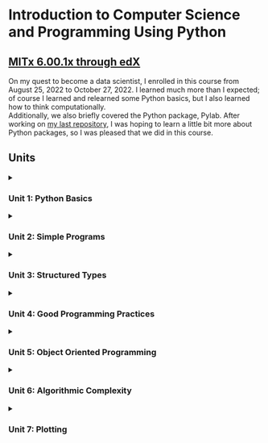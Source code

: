 # Introduction to Computer Science and Programming Using Python

## [MITx 6.00.1x through edX](https://www.edx.org/course/introduction-to-computer-science-and-programming-7)

On my quest to become a data scientist, I enrolled in this course from August 25, 2022 to October 27, 2022. I learned much more than I expected; of course I learned and relearned some Python basics, but I also learned how to think computationally.  
Additionally, we also briefly covered the Python package, Pylab. After working on [my last repository](https://github.com/Gracetexana/Rosalind), I was hoping to learn a little bit more about Python packages, so I was pleased that we did in this course.

## Units  

<details><summary><h3>

Unit 1: Python Basics

</h3></summary>

#### Material Covered:  

1. Introduction to Python  
2. Core Elements of Programs  

#### [Problem Set 1](pset1):  

- [Problem 1](pset1/ps1a.py)  
  >Assume s is a string of lower case characters.  
  >Write a program that counts up the number of vowels contained in the string s. Valid vowels are: 'a', 'e', 'i', 'o', and 'u'.  
  >For example, if s = 'azcbobobegghakl', your program should print:  
  >\
  >**Number of vowels: 5**

- [Problem 2](pset1/ps1b.py)  
  >Assume s is a string of lower case characters.  
  >Write a program that prints the number of times the string 'bob' occurs in s.  
  >For example, if s = 'azcbobobegghakl', then your program should print:  
  >\
  >**Number of times bob occurs is: 2**

- [Problem 3](pset1/ps1c.py)  
  >Assume s is a string of lower case characters.  
  >Write a program that prints the longest substring of s in which the letters occur in alphabetical order.  
  >For example, if s = 'azcbobobegghakl', then your program should print:  
  >\
  >**Longest substring in alphabetical order is: beggh**  
  >\
  >In the case of ties, print the first substring.  
  >For example, if s = 'abcbcd', then your program should print:  
  >\
  >**Longest substring in alphabetical order is: abc**  
  
</details>

<details><summary><h3>
  
Unit 2: Simple Programs
  
</h3></summary>

#### Material Covered:  

3. Simple Algorithms  

   - [Simple Algorithms "Finger Exercise"](simpalgfex.py)  
     >The program works as follows: you (the user) thinks of an integer between 0 (inclusive) and 100 (not inclusive). The computer makes guesses, and you give it input - is its guess too high or too low? Using bisection search, the computer will guess the user's secret number!  

4. Functions  

- [Complete Programming Experience: polysum](polysum.py)  
  >A regular polygon has n number of sides. Each side has length s.  
  >The area of a regular polygon is: $(0.25ns^2)/(tan(\pi/n))$  
  >The perimeter of a polygon is: length of the boundary of the polygon  
  >Write a function called polysum that takes 2 arguments, n and s. This function should sum the area and square of the perimeter of the regular polygon. The function returns the sum, rounded to 4 decimal places.

#### [Problem Set 2: Credit Card Payments](pset2)  

- [Problem 1 - Paying Debt Off in a Year; Minimum Monthly Payment](pset2/ps2a.py)  
  >Write a program to calculate the credit card balance after one year if a person only pays the minimum monthly payment required by the credit card company each month.  
  >The following variables contain values as described below:  
  >- balance - the outstanding balance on the credit card  
  >- annualInterestRate - annual interest rate as a decimal  
  >- monthlyPaymentRate - minimum monthly payment rate as a decimal  
  >
  >\
  >For each month, calculate statements on the monthly payment and remaining balance. At the end of 12 months, print out the remaining balance. Be sure to print out no more than two decimal digits of accuracy.


- [Problem 2 - Paying Debt Off in a Year; Fixed Payment](pset2/ps2b.py)  
  >Now write a program that calculates the minimum fixed monthly payment needed in order pay off a credit card balance within 12 months. By a fixed monthly payment, we mean a single number which does not change each month, but instead is a constant amount that will be paid each month.  
  >In this problem, we will not be dealing with a minimum monthly payment rate.  
  >The following variables contain values as described below:  
  >- balance - the outstanding balance on the credit card  
  >- annualInterestRate - annual interest rate as a decimal  
  >
  >\
  >The program should print out one line, the lowest monthly payment that will pay off all debt in under 1 year, for example:  
  >\
  >**Lowest Payment: 180**  
  >\
  >Assume that the interest is compounded monthly according to the balance at the end of the month (after the payment for that month is made). The monthly payment must be a multiple of $10 and is the same for all months. Notice that it is possible for the balance to become negative using this payment scheme, which is okay.


- [Problem 3 - Using Bisection Search to Make the Program Faster](pset2/ps2c.py)  
  >You'll notice that in Problem 2, your monthly payment had to be a multiple of $10. Why did we make it that way? You can try running your code locally so that the payment can be any dollar and cent amount (in other words, the monthly payment is a multiple of $0.01). Does your code still work? It should, but you may notice that your code runs more slowly, especially in cases with very large balances and interest rates.  
Well then, how can we calculate a more accurate fixed monthly payment than we did in Problem 2 without running into the problem of slow code? We can make this program run faster using a technique introduced in lecture - bisection search!  
The following variables contain values as described below:  
  >- balance - the outstanding balance on the credit card  
  >- annualInterestRate - annual interest rate as a decimal  
  >
  >\
  >Write a program that uses bisection search to find the smallest monthly payment to the cent (no more multiples of $10) such that we can pay off the debt within a year.  
</details>

<details><summary><h3>

Unit 3: Structured Types

</h3></summary>

#### Material Covered:  

5. Tuples and Lists  
6. Dictionaries  

#### [Problem Set 3: Hangman](pset3)  

- Problem 1 - Is the Word Guessed
  >First, implement the function isWordGuessed that takes in two parameters - a string, secretWord, and a list of letters, lettersGuessed. This function returns a boolean - True if secretWord has been guessed (ie, all the letters of secretWord are in lettersGuessed) and False otherwise.
  
- Problem 2 - Getting the User's Guess
  >Next, implement the function getGuessedWord that takes in two parameters - a string, secretWord, and a list of letters, lettersGuessed. This function returns a string that is comprised of letters and underscores, based on what letters in lettersGuessed are in secretWord.
  
- Problem 3 - Printing Out All Available Letters
  >Next, implement the function getAvailableLetters that takes in one parameter - a list of letters, lettersGuessed. This function returns a string that is comprised of lowercase English letters - all lowercase English letters that are not in lettersGuessed.
  
- Problem 4 - The Game
  >Now you will implement the function hangman, which takes one parameter - the secretWord the user is to guess. This starts up an interactive game of Hangman between the user and the computer. Be sure you take advantage of the three helper functions, isWordGuessed, getGuessedWord, and getAvailableLetters, that you've defined in the previous part.

- [Completed Assignment](pset3/ps3_hangman.py)  
  
</details>

<details><summary><h3>

Unit 4: Good Programming Practices

</h3></summary>

#### Material Covered:  

7. Testing and Debugging  
8. Exceptions and Assertions  

#### [Problem Set 4: Scrabble](pset4)  

- Scoring Rules
  - The score for the hand is the sum of the scores for each word formed.

  - The score for a word is the sum of the points for letters in the word, multiplied by the length of the word, plus 50 points if all n letters are used on the first word created.

  - Letters are scored as in Scrabble; A is worth 1, B is worth 3, C is worth 3, D is worth 2, E is worth 1, and so on. We have defined the dictionary SCRABBLE_LETTER_VALUES that maps each lowercase letter to its Scrabble letter value.

  - For example, 'weed' would be worth 32 points ((4+1+1+2) for the four letters, then multiply by len('weed') to get (4+1+1+2)*4 = 32). Be sure to check that the hand actually has 1 'w', 2 'e's, and 1 'd' before scoring the word!

  - As another example, if n=7 and you make the word 'waybill' on the first try, it would be worth 155 points (the base score for 'waybill' is (4+1+4+3+1+1+1)*7=105, plus an additional 50 point bonus for using all n letters).

- Problem 1 - Word Scores
  >The function getWordScore should accept as input a string of lowercase letters (a word) and return the integer score for that word, using the game's scoring rules.  
  
- Problem 2 - Dealing with Hands
  >The majority of this problem consists of learning how to read code, which is an incredibly useful and important skill.  
  >A hand is the set of letters held by a player during the game. The player is initially dealt a set of random letters. In our program, a hand will be represented as a dictionary: the keys are (lowercase) letters and the values are the number of times the particular letter is repeated in that hand.  
  >One useful function we've defined for you is getFrequencyDict, defined near the top of ps4a.py. When given a string of letters as an input, it returns a dictionary where the keys are letters and the values are the number of times that letter is represented in the input string.  
  >Given a hand represented as a dictionary, we want to display it in a user-friendly way. We have provided the implementation for this in the displayHand function.  
  >The hand a player is dealt is a set of letters chosen at random. We provide you with the implementation of a function that generates this random hand, dealHand. The function takes as input a positive integer n, and returns a new object, a hand containing n lowercase letters.  
  >The player starts with a hand, a set of letters. As the player spells out words, letters from this set are used up. Your task is to implement the function updateHand, which takes in two inputs - a hand and a word (string). updateHand uses letters from the hand to spell the word, and then returns a copy of the hand, containing only the letters remaining.  
  
- Problem 3 - Valid Words
  >A valid word is in the word list; and it is composed entirely of letters from the current hand. Implement the isValidWord function.  
  
- Problem 4 - Hand Length
  >Implement the helper calculateHandlen function.  
  
- Problem 5 - Playing a Hand
  >In ps4a.py, note that in the function playHand, there is a bunch of pseudocode. This pseudocode is provided to help guide you in writing your function.
  
- Problem 6 - Playing a Game
  >A game consists of playing multiple hands. We need to implement one final function to complete our word-game program. Write the code that implements the playGame function. For the game, you should use the HAND_SIZE constant to determine the number of cards in a hand.  

- [Completed Assignment Part 1](pset4/ps4a.py)  

- Problem 7 - You and Your Computer
  >If you follow the pseudocode for compChooseWord, you'll see that the code creates a computer player that is legal, but not always the best.
  >The function, compPlayHand allows the computer to play a given hand and is very similar to the earlier version in which a user selected the word, although deciding when it is done playing a particular hand is different.
  >Write the code that re-implements the playGame function. As before, you should use the HAND_SIZE constant to determine the number of cards in a hand.  
  
- [Completed Assignment Part 2](pset4/ps4b.py)
  
</details>

<details><summary><h3>

Unit 5: Object Oriented Programming

</h3></summary>

#### Material Covered:  

9. Classes and Inheritance  
10. An Extended Example  

#### [Problem Set 5: Cipher](pset5)  

- Problem 1 - Build the Shift Dictionary and Apply Shift
  >The Message class contains methods that could be used to apply a cipher to a string, either to encrypt or to decrypt a message (since for Caesar codes this is the same action).  
  >The methods in the Message class already filled in are:
  >- \_\_init\_\_(self, text)
  >- The getter method get_message_text(self)
  >- The getter method get_valid_words(self), notice that this one returns a copy of self.valid_words to prevent someone from mutating the original list.
  >
  >\
  >In this problem, you will fill in two methods:
  >1. Fill in the build_shift_dict(self, shift) method of the Message class. Be sure that your dictionary includes both lower and upper case letters, but that the shifted character for a lower case letter and its uppercase version are lower and upper case instances of the same letter. What this means is that if the original letter is "a" and its shifted value is "c", the letter "A" should shift to the letter "C".
  >2. Fill in the apply_shift(self, shift) method of the Message class. You may find it easier to use build_shift_dict(self, shift). Remember that spaces and punctuation should not be changed by the cipher.
  
- Problem 2 - PlaintextMessage
  >PlaintextMessage is a subclass of Message and has methods to encode a string using a specified shift value. Our class will always create an encoded version of the message, and will have methods for changing the encoding.
  >Implement the methods in the class PlaintextMessage according to the specifications in ps6.py. The methods you should fill in are:
  >- \_\_init\_\_(self, text, shift): Use the parent class constructor to make your code more concise.
  >- The getter method get_shift(self)
  >- The getter method get_encrypting_dict(self): This should return a COPY of self.encrypting_dict to prevent someone from mutating the original dictionary.
  >- The getter method get_message_text_encrypted(self)
  >- change_shift(self, shift): Think about what other methods you can use to make this easier. It shouldn’t take more than a couple lines of code.
  
- Problem 3 - Printing Out All Available Letters
  >Next, implement the function getAvailableLetters that takes in one parameter - a list of letters, lettersGuessed. This function returns a string that is comprised of lowercase English letters - all lowercase English letters that are not in lettersGuessed.
  
- Problem 3 - CiphertextMessage
  >Given an encrypted message, if you know the shift used to encode the message, decoding it is trivial. If message is the encrypted message, and s is the shift used to encrypt the message, then apply_shift(message, 26-s) gives you the original plaintext message.
  >The problem, of course, is that you don’t know the shift. But our encryption method only has 26 distinct possible values for the shift! We know English is the main language of these emails, so if we can write a program that tries each shift and maximizes the number of English words in the decoded message, we can decrypt their cipher! A simple indication of whether or not the correct shift has been found is if most of the words obtained after a shift are valid words. Note that this only means that most of the words obtained are actual words.
  >Fill in the methods in the class CiphertextMessage acording to the specifications in ps6.py. The methods you should fill in are:
  >- \_\_init\_\_(self, text): Use the parent class constructor to make your code more concise.
  >- decrypt_message(self): You may find the helper function is_word(wordlist, word) and the string method split() useful. Note that is_word will ignore punctuation and other special characters when considering whether a word is valid.
  
- Problem 4 - Decrypt a Story
  >Now that you have all the pieces to the puzzle, please use them to decode the file story.txt. The file ps6.py contains a helper function get_story_string() that returns the encrypted version of the story as a string. Create a CiphertextMessage object using the story string and use decrypt_message to return the appropriate shift value and unencrypted story string.

- [Completed Assignment](pset5/ps5.py)  
  
</details>

<details><summary><h3>

Unit 6: Algorithmic Complexity

</h3></summary>

#### Material Covered:  

11. Computational Complexity  
12. Searching and Sorting Algorithms  
  
</details>

<details><summary><h3>

Unit 7: Plotting

</h3></summary>

#### Material Covered:  

13. Plotting
- Summary and Wrap-Up
  
</details>
